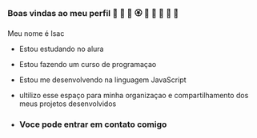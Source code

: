 ### Boas vindas ao meu perfil 🐝 🐝 🌹 🏵️ 💮 🌻 🥀 🐝 🐝

Meu nome é Isac
  
- Estou estudando no alura
- Estou fazendo um curso de programaçao
- Estou me desenvolvendo na linguagem JavaScript
- ultilizo esse espaço para minha organizaçao e compartilhamento dos meus projetos desenvolvidos

- ### Voce pode entrar em contato comigo
